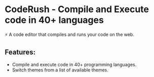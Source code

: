 # CodeRush - Compile and Execute code in 40+ languages

⚡️ A code editor that compiles and runs your code on the web.




## Features: 
- Compile and execute code in 40+ programming languages.
- Switch themes from a list of available themes.






